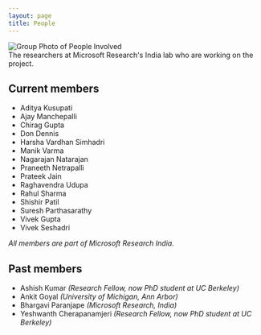 ```yaml
---
layout: page
title: People
---
```


<div class='image-with-caption-container'>
  <img class='image-with-caption-image' src="{{ site.baseurl}}/img/group_prateek.jpg" alt="Group Photo of People Involved" title="The researchers at Microsoft’s India lab who are working on the project.">
  <div class='image-with-caption-caption'>The researchers at Microsoft Research's India lab who are working on the project.</div>
</div>

## Current members
- Aditya Kusupati
- Ajay Manchepalli
- Chirag Gupta
- Don Dennis
- Harsha Vardhan Simhadri
- Manik Varma
- Nagarajan Natarajan
- Praneeth Netrapalli
- Prateek Jain
- Raghavendra Udupa
- Rahul Sharma
- Shishir Patil
- Suresh Parthasarathy
- Vivek Gupta
- Vivek Seshadri

<i class='affiliation'>All members are part of Microsoft Research India.</i>

## Past members

- Ashish Kumar <i class='affiliation'>(Research Fellow, now PhD student at UC Berkeley)</i>
- Ankit Goyal <i class='affiliation'>(University of Michigan, Ann Arbor)</i>
- Bhargavi Paranjape <i class='affiliation'>(Microsoft Research, India)</i>
- Yeshwanth Cherapanamjeri <i class='affiliation'>(Research Fellow, now PhD student at UC Berkeley)</i>